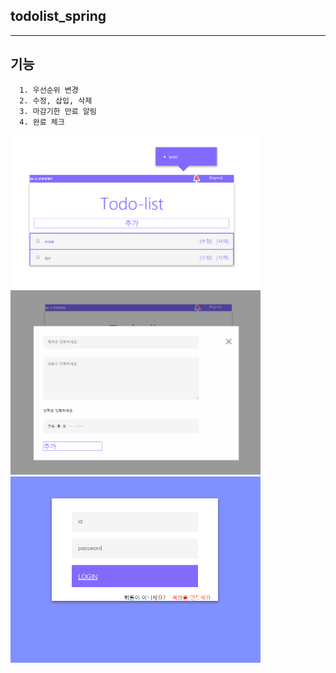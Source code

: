 ## todolist_spring
---
기능
---
      1. 우선순위 변경
      2. 수정, 삽입, 삭제
      3. 마감기한 만료 알림
      4. 완료 체크
<div>
<img src="./image/todolist.png" width="400"></img>
</div>
<div>
<img src="./image/insert.png" width="400"></img>
</div>
<div>
<img src="./image/login.png" width="400"></img>
</div>

